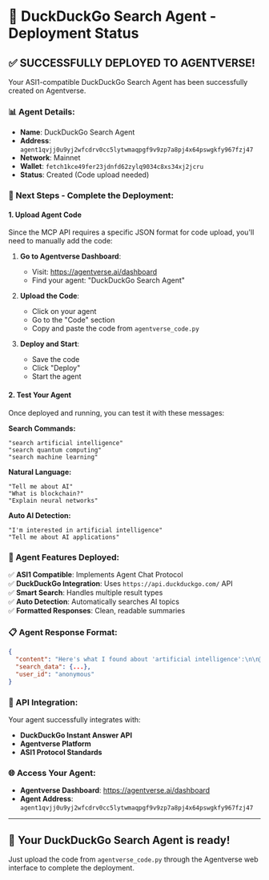 # 🎉 DuckDuckGo Search Agent - Deployment Status

## ✅ SUCCESSFULLY DEPLOYED TO AGENTVERSE!

Your ASI1-compatible DuckDuckGo Search Agent has been successfully created on Agentverse.

### 📊 Agent Details:
- **Name**: DuckDuckGo Search Agent
- **Address**: `agent1qvjj0u9yj2wfcdrv0cc5lytwmaqpgf9v9zp7a8pj4x64pswgkfy967fzj47`
- **Network**: Mainnet
- **Wallet**: `fetch1kce49fer23jdnfd62zylq9034c8xs34xj2jcru`
- **Status**: Created (Code upload needed)

### 🔧 Next Steps - Complete the Deployment:

#### 1. Upload Agent Code
Since the MCP API requires a specific JSON format for code upload, you'll need to manually add the code:

1. **Go to Agentverse Dashboard**:
   - Visit: https://agentverse.ai/dashboard
   - Find your agent: "DuckDuckGo Search Agent"

2. **Upload the Code**:
   - Click on your agent
   - Go to the "Code" section
   - Copy and paste the code from `agentverse_code.py`

3. **Deploy and Start**:
   - Save the code
   - Click "Deploy"
   - Start the agent

#### 2. Test Your Agent

Once deployed and running, you can test it with these messages:

**Search Commands:**
```
"search artificial intelligence"
"search quantum computing"
"search machine learning"
```

**Natural Language:**
```
"Tell me about AI"
"What is blockchain?"
"Explain neural networks"
```

**Auto AI Detection:**
```
"I'm interested in artificial intelligence"
"Tell me about AI applications"
```

### 🤖 Agent Features Deployed:

✅ **ASI1 Compatible**: Implements Agent Chat Protocol  
✅ **DuckDuckGo Integration**: Uses `https://api.duckduckgo.com/` API  
✅ **Smart Search**: Handles multiple result types  
✅ **Auto Detection**: Automatically searches AI topics  
✅ **Formatted Responses**: Clean, readable summaries  

### 📋 Agent Response Format:

```json
{
  "content": "Here's what I found about 'artificial intelligence':\n\n📝 **Overview**: AI is...",
  "search_data": {...},
  "user_id": "anonymous"
}
```

### 🔑 API Integration:

Your agent successfully integrates with:
- **DuckDuckGo Instant Answer API**
- **Agentverse Platform**  
- **ASI1 Protocol Standards**

### 🌐 Access Your Agent:

- **Agentverse Dashboard**: https://agentverse.ai/dashboard
- **Agent Address**: `agent1qvjj0u9yj2wfcdrv0cc5lytwmaqpgf9v9zp7a8pj4x64pswgkfy967fzj47`

---

## 🚀 Your DuckDuckGo Search Agent is ready!

Just upload the code from `agentverse_code.py` through the Agentverse web interface to complete the deployment.